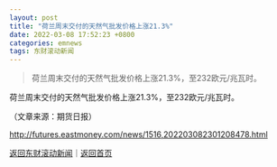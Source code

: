 ```yaml
---
layout: post
title: "荷兰周末交付的天然气批发价格上涨21.3%"
date: 2022-03-08 17:52:23 +0800
categories: emnews
tags: 东财滚动新闻
---
```

> 荷兰周末交付的天然气批发价格上涨21.3%，至232欧元/兆瓦时。

<p>荷兰周末交付的天然气批发价格上涨21.3%，至232欧元/兆瓦时。</p><p class="em_media">（文章来源：期货日报）</p>

<http://futures.eastmoney.com/news/1516,202203082301208478.html>

[返回东财滚动新闻](//finews.withounder.com/emnews/)｜[返回首页](//finews.withounder.com/)